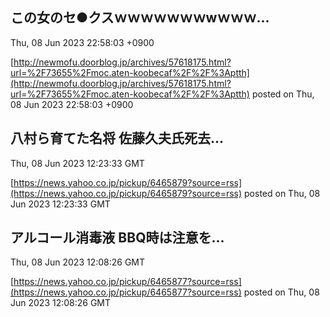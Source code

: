 

##  この女のセ●クスｗｗｗｗｗｗｗwｗｗｗ...
  Thu, 08 Jun 2023 22:58:03 +0900

[http://newmofu.doorblog.jp/archives/57618175.html?url=%2F73655%2Fmoc.aten-koobecaf%2F%2F%3Aptth](http://newmofu.doorblog.jp/archives/57618175.html?url=%2F73655%2Fmoc.aten-koobecaf%2F%2F%3Aptth)
posted on Thu, 08 Jun 2023 22:58:03 +0900

<!--more-->



## 八村ら育てた名将 佐藤久夫氏死去...
  Thu, 08 Jun 2023 12:23:33 GMT

[https://news.yahoo.co.jp/pickup/6465879?source=rss](https://news.yahoo.co.jp/pickup/6465879?source=rss)
posted on Thu, 08 Jun 2023 12:23:33 GMT

<!--more-->



## アルコール消毒液 BBQ時は注意を...
  Thu, 08 Jun 2023 12:08:26 GMT

[https://news.yahoo.co.jp/pickup/6465877?source=rss](https://news.yahoo.co.jp/pickup/6465877?source=rss)
posted on Thu, 08 Jun 2023 12:08:26 GMT

<!--more-->


